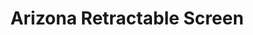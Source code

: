 ---
title: "Arizona Retractable Screen"
url: /phoenix/arizona-retractable-screen/
shop: window blind
---
